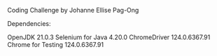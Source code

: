 Coding Challenge by Johanne Ellise Pag-Ong

Dependencies:

OpenJDK 21.0.3
Selenium for Java 4.20.0
ChromeDriver 124.0.6367.91
Chrome for Testing 124.0.6367.91
